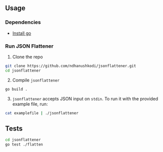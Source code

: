 ## Usage
### Dependencies
-  [Install go](https://golang.org/doc/install)

### Run JSON Flattener
1. Clone the repo
```sh
git clone https://github.com/ndhanushkodi/jsonflattener.git
cd jsonflattener
```

2. Compile `jsonflattener`
```sh
go build .
```

3. `jsonflattener` accepts JSON input on `stdin`. To run it with the provided example file, run:
```sh
cat examplefile | ./jsonflattener 
```

## Tests
```sh
cd jsonflattener
go test ./flatten
```